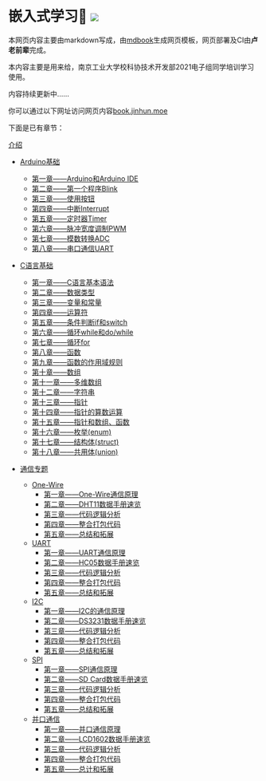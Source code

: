 <h1>
  嵌入式学习👻
  <a href="https://drone.jinhun.moe/MR-Addict/Doc-Share">
    <img src="https://drone.jinhun.moe/api/badges/MR-Addict/Doc-Share/status.svg" />
  </a>
</h1>

本网页内容主要由markdown写成，由[mdbook](https://rust-lang.github.io/mdBook/)生成网页模板，网页部署及CI由**卢老前辈**完成。

本内容主要是用来给，南京工业大学校科协技术开发部2021电子组同学培训学习使用。

内容持续更新中……

你可以通过以下网址访问网页内容[book.jinhun.moe](https://book.jinhun.moe/)

下面是已有章节：

[介绍](./src/markdown/介绍.md)

- [Arduino基础](./src/markdown/Arduino基础/介绍.md)
  - [第一章——Arduino和Arduino IDE](./src/markdown/Arduino基础/第一章.md)
  - [第二章——第一个程序Blink](./src/markdown/Arduino基础/第二章.md)
  - [第三章——使用按钮](./src/markdown/Arduino基础/第三章.md)
  - [第四章——中断Interrupt](./src/markdown/Arduino基础/第四章.md)
  - [第五章——定时器Timer](./src/markdown/Arduino基础/第五章.md)
  - [第六章——脉冲宽度调制PWM](./src/markdown/Arduino基础/第六章.md)
  - [第七章——模数转换ADC](./src/markdown/Arduino基础/第七章.md)
  - [第八章——串口通信UART](./src/markdown/Arduino基础/第八章.md)

- [C语言基础](./src/markdown/C语言基础/介绍.md)
  - [第一章——C语言基本语法](./src/markdown/C语言基础/第一章.md)
  - [第二章——数据类型](./src/markdown/C语言基础/第二章.md)
  - [第三章——变量和常量](./src/markdown/C语言基础/第三章.md)
  - [第四章——运算符](./src/markdown/C语言基础/第四章.md)
  - [第五章——条件判断if和switch](./src/markdown/C语言基础/第五章.md)
  - [第六章——循环while和do/while](./src/markdown/C语言基础/第六章.md)
  - [第七章——循环for](./src/markdown/C语言基础/第七章.md)
  - [第八章——函数](./src/markdown/C语言基础/第八章.md)
  - [第九章——函数的作用域规则](./src/markdown/C语言基础/第九章.md)
  - [第十章——数组](./src/markdown/C语言基础/第十章.md)
  - [第十一章——多维数组](./src/markdown/C语言基础/第十一章.md)
  - [第十二章——字符串](./src/markdown/C语言基础/第十二章.md)
  - [第十三章——指针](./src/markdown/C语言基础/第十三章.md)
  - [第十四章——指针的算数运算](./src/markdown/C语言基础/第十四章.md)
  - [第十五章——指针和数组、函数](./src/markdown/C语言基础/第十五章.md)
  - [第十六章——枚举(enum)](./src/markdown/C语言基础/第十六章.md)
  - [第十七章——结构体(struct)](./src/markdown/C语言基础/第十七章.md)
  - [第十八章——共用体(union)](./src/markdown/C语言基础/第十八章.md)

- [通信专题](./src/markdown/通信专题/介绍.md)
  - [One-Wire](./src/markdown/通信专题/串口通信/One-Wire/介绍.md)
    - [第一章——One-Wire通信原理](./src/markdown/通信专题/串口通信/One-Wire/第一章.md)
    - [第二章——DHT11数据手册速览](./src/markdown/通信专题/串口通信/One-Wire/第二章.md)
    - [第三章——代码逻辑分析](./src/markdown/通信专题/串口通信/One-Wire/第三章.md)
    - [第四章——整合打包代码](./src/markdown/通信专题/串口通信/One-Wire/第四章.md)
    - [第五章——总结和拓展](./src/markdown/通信专题/串口通信/One-Wire/第五章.md)
  - [UART](./src/markdown/通信专题/串口通信/UART/介绍.md)
    - [第一章——UART通信原理](./src/markdown/通信专题/串口通信/UART/第一章.md)
    - [第二章——HC05数据手册速览](./src/markdown/通信专题/串口通信/UART/第一章.md)
    - [第三章——代码逻辑分析](./src/markdown/通信专题/串口通信/UART/第三章.md)
    - [第四章——整合打包代码](./src/markdown/通信专题/串口通信/UART/第四章.md)
    - [第五章——总结和拓展](./src/markdown/通信专题/串口通信/UART/第五章.md)
  - [I2C](./src/markdown/通信专题/串口通信/I2C/介绍.md)
    - [第一章——I2C的通信原理](./src/markdown/通信专题/串口通信/I2C/第一章.md)
    - [第二章——DS3231数据手册速览](./src/markdown/通信专题/串口通信/I2C/第二章.md)
    - [第三章——代码逻辑分析](./src/markdown/通信专题/串口通信/I2C/第三章.md)
    - [第四章——整合打包代码](./src/markdown/通信专题/串口通信/I2C/第四章.md)
    - [第五章——总结和拓展](./src/markdown/通信专题/串口通信/I2C/第五章.md)
  - [SPI](./src/markdown/通信专题/串口通信/SPI/介绍.md)
    - [第一章——SPI通信原理](./src/markdown/通信专题/串口通信/SPI/第一章.md)
    - [第二章——SD Card数据手册速览](./src/markdown/通信专题/串口通信/SPI/第一章.md)
    - [第三章——代码逻辑分析](./src/markdown/通信专题/串口通信/SPI/第三章.md)
    - [第四章——整合打包代码](./src/markdown/通信专题/串口通信/SPI/第四章.md)
    - [第五章——总结和拓展](./src/markdown/通信专题/串口通信/SPI/第五章.md)
  - [并口通信](./src/markdown/通信专题/并口通信/介绍.md)
    - [第一章——并口通信原理](./src/markdown/通信专题/并口通信/第一章.md)
    - [第二章——LCD1602数据手册速览](./src/markdown/通信专题/并口通信/第一章.md)
    - [第三章——代码逻辑分析](./src/markdown/通信专题/并口通信/第三章.md)
    - [第四章——整合打包代码](./src/markdown/通信专题/并口通信/第四章.md)
    - [第五章——总计和拓展](./src/markdown/通信专题/并口通信/第五章.md)